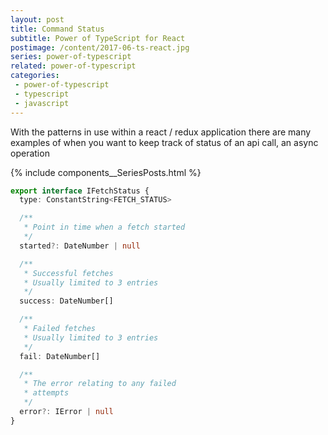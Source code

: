 ```yaml
---
layout: post
title: Command Status
subtitle: Power of TypeScript for React
postimage: /content/2017-06-ts-react.jpg
series: power-of-typescript
related: power-of-typescript
categories:
 - power-of-typescript
 - typescript
 - javascript
---
```


With the patterns in use within a react / redux application there are many examples of when you want to keep track of status of an api call, an async operation

{% include components__SeriesPosts.html %}

```typescript
export interface IFetchStatus {
  type: ConstantString<FETCH_STATUS>

  /**
   * Point in time when a fetch started
   */
  started?: DateNumber | null

  /**
   * Successful fetches
   * Usually limited to 3 entries
   */
  success: DateNumber[]

  /**
   * Failed fetches
   * Usually limited to 3 entries
   */
  fail: DateNumber[]

  /**
   * The error relating to any failed
   * attempts
   */
  error?: IError | null
}
```
